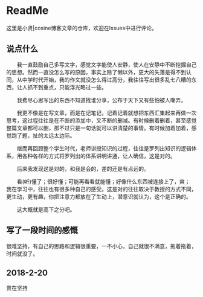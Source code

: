 # ReadMe

这里是小贤|cosine博客文章的仓库，欢迎在Issues中进行评论。

## 说点什么
　　我一直鼓励自己多写文字，感觉文字能使人安静，使人在安静中不断挖掘自己的思想。然而一直没怎么写的原因，事实上除了懒以外，更大的失落是得不到认同，从中学时代开始，我的作文就没怎么得过高分，我往往写出很多乱七八糟的东西，让人抓不到重点，只能浮光略过一些。

　　我费尽心思写出的东西不知道找谁分享，公布于天下又有些怕被人嘲弄。

　　我更不像是在写文章，而是在记笔记，记着记着就想把东西汇集起来再做一次思考，这过程往往是在不断的添加中，又不断的删减。有时候删着删着，甚至感觉整篇文章都可以删，那不过只是一句话就可以讲清楚的事情。有时候加着加着，感觉跑了题，扯的太远太边际。

　　继而再回顾整个学生时代，老师讲授知识的过程，往往是罗列出知识的逻辑体系，用各种各样的方式将罗列出的体系讲明讲通，让人确信，这是对的。

　　后来我发现这是对的，和我是会的，差的还是有点远的。

　　看(听)懂了；很好懂；可能再看看就能懂；好像什么东西被连接上了，爽； 我在学习中，往往也有很多种自己的感受。这是对的往往取决于教授的方式不同，更生动，更有趣，你把注意力都放在了生动上，潜意识就认为，这个是正确的。

　　这大概就是高下之分吧。

## 写了一段时间的感慨

很难坚持，有自己的思路和逻辑很重要，一不小心，自己就很不满意，拖着拖着，时间就没了。

## 2018-2-20

贵在坚持